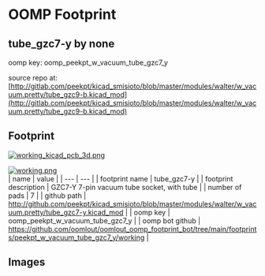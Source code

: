 # OOMP Footprint  
## tube_gzc7-y  by none  
  
oomp key: oomp_peekpt_w_vacuum_tube_gzc7_y  
  
source repo at: [http://gitlab.com/peekpt/kicad_smisioto/blob/master/modules/walter/w_vacuum.pretty/tube_gzc9-b.kicad_mod](http://gitlab.com/peekpt/kicad_smisioto/blob/master/modules/walter/w_vacuum.pretty/tube_gzc9-b.kicad_mod)  
## Footprint  
  
[![working_kicad_pcb_3d.png](working_kicad_pcb_3d_600.png)](working_kicad_pcb_3d.png)  
  
[![working.png](working_600.png)](working.png)  
| name | value | 
| --- | --- | 
| footprint name | tube_gzc7-y | 
| footprint description | GZC7-Y 7-pin vacuum tube socket, with tube | 
| number of pads | 7 | 
| github path | http://github.com/peekpt/kicad_smisioto/blob/master/modules/walter/w_vacuum.pretty/tube_gzc7-y.kicad_mod | 
| oomp key | oomp_peekpt_w_vacuum_tube_gzc7_y | 
| oomp bot github | https://github.com/oomlout/oomlout_oomp_footprint_bot/tree/main/footprints/peekpt_w_vacuum_tube_gzc7_y/working | 
## Images  
